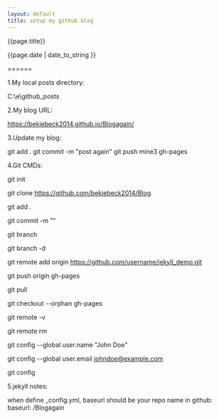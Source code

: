 ```yaml
---
layout: default
title: setup my github blog
---
```


{{page.title}}

{{page.date | date_to_string }}

======

1.My local posts directory:

C:\e\github\_posts 

2.My blog URL:

https://bekiebeck2014.github.io/Blogagain/


3.Update my blog:

git add .
git commit -m "post again"
git push mine3 gh-pages


4.Git CMDs:

git init

git clone https://github.com/bekiebeck2014/Blog

git add .

git commit -m ""

git branch

git branch -d

git remote add origin https://github.com/username/jekyll_demo.git

git push origin gh-pages

git pull

git checkout --orphan gh-pages

git remote -v

git remote rm 

git config --global user.name "John Doe"

git config --global user.email johndoe@example.com 

git config


5.jekyll notes:

when define _config.yml, baseurl should be your repo name in github:
baseurl: /Blogagain
